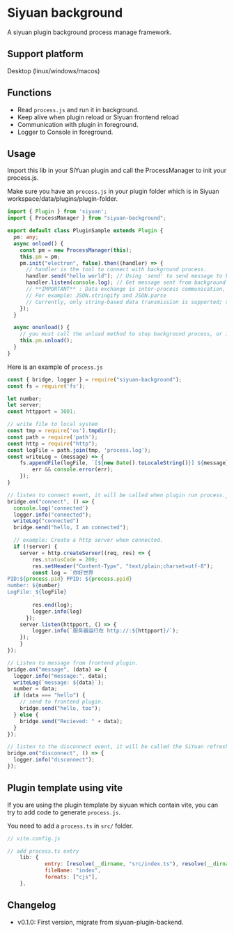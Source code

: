 # Siyuan background

A siyuan plugin background process manage framework.

## Support platform

Desktop (linux/windows/macos)

## Functions

- Read `process.js` and run it in background.
- Keep alive when plugin reload or Siyuan frontend reload
- Communication with plugin in foreground.
- Logger to Console in foreground.

## Usage

Import this lib in your SiYuan plugin and call the ProcessManager to init your process.js.

Make sure you have an `process.js` in your plugin folder which is in Siyuan workspace/data/plugins/plugin-folder.

```typescript
import { Plugin } from 'siyuan';
import { ProcessManager } from "siyuan-background";

export default class PluginSample extends Plugin {
  pm: any;
  async onload() {
    const pm = new ProcessManager(this);
    this.pm = pm;
    pm.init("electron", false).then((handler) => {
      // handler is the tool to connect with background process.
      handler.send("hello world"); // Using 'send' to send message to background process. MUST BE A STRING!!!
      handler.listen(console.log); // Get message sent from background process
      // **IMPORTANT** : Data exchange is inter-process communication, so you must manually serialize and deserialize the data.
      // For example: JSON.stringify and JSON.parse
      // Currently, only string-based data transmission is supported; serialized forms like Uint8Array are not supported.
    });
  }

  async onunload() {
    // you must call the unload method to stop background process, or it will not stop until close SiYuan.
    this.pm.unload();
  }
}
```

Here is an example of `process.js`
```typescript
const { bridge, logger } = require("siyuan-background");
const fs = require('fs');

let number;
let server;
const httpport = 3001;

// write file to local system
const tmp = require('os').tmpdir();
const path = require('path');
const http = require("http");
const logFile = path.join(tmp, 'process.log');
const writeLog = (message) => {
    fs.appendFile(logFile, `[${new Date().toLocaleString()}] ${message}\n`, (err) => {
        err && console.error(err);
    });
}

// listen to connect event, it will be called when plugin run process.js first time or restore the connection to the exist process.
bridge.on("connect", () => {
  console.log('connected')
  logger.info("connected");
  writeLog("connected")
  bridge.send("hello, I am connected");

  // example: Create a http server when connected.
  if (!server) {
    server = http.createServer((req, res) => {
        res.statusCode = 200;
        res.setHeader("Content-Type", "text/plain;charset=utf-8");
        const log = `你好世界
PID:${process.pid} PPID: ${process.ppid}
number: ${number}
LogFile: ${logFile}
        `
        res.end(log);
        logger.info(log)
      });
    server.listen(httpport, () => {
        logger.info(`服务器运行在 http://:${httpport}/`);
    });
    }
});

// Listen to message from frontend plugin.
bridge.on("message", (data) => {
  logger.info("message:", data);
  writeLog(`message: ${data}`);
  number = data;
  if (data === "hello") {
    // send to frontend plugin.
    bridge.send("hello, too");
  } else {
    bridge.send("Recieved: " + data);
  }
});

// listen to the disconnect event, it will be called the SiYuan refresh the page.
bridge.on("disconnect", () => {
  logger.info("disconnect");
});
```

## Plugin template using vite

If you are using the plugin template by siyuan which contain vite, you can try to add code to generate `process.js`.

You need to add a `process.ts` in `src/` folder.

```js
// vite.config.js

// add process.ts entry
    lib: {
            entry: [resolve(__dirname, "src/index.ts"), resolve(__dirname, 'src/process.ts')],
            fileName: "index",
            formats: ["cjs"],
    },
```

## Changelog

- v0.1.0: First version, migrate from siyuan-plugin-backend.
